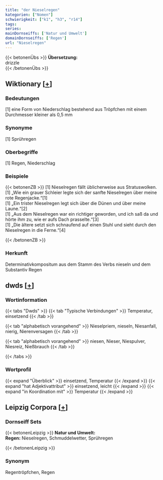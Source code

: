 ```yaml
---
title: "der Nieselregen"
kategorien: ["Nomen"]
schwierigkeit: ["k1", "h3", "r14"]
tags:
series:
mainDornseiffs: ['Natur und Umwelt']
domainDornseiffs: ['Regen']
url: "Nieselregen"
---
```


{{< betonenÜbs >}}
**Übersetzung:**  
drizzle  
{{< /betonenÜbs >}}

## Wiktionary [[+](https://de.wiktionary.org/wiki/Nieselregen)]

### Bedeutungen
[1] eine Form von Niederschlag bestehend aus Tröpfchen mit einem Durchmesser kleiner als 0,5 mm  

### Synonyme
[1] Sprühregen  

### Oberbegriffe
[1] Regen, Niederschlag  

### Beispiele
{{< betonenZB >}}
[1] Nieselregen fällt üblicherweise aus Stratuswolken.  
[1] „Wie ein grauer Schleier legte sich der sanfte Nieselregen über meine rote Regenjacke.“[1]  
[1] „Ein trister Nieselregen legt sich über die Dünen und über meine Laune.“[2]  
[1] „Aus dem Nieselregen war ein richtiger geworden, und ich saß da und hörte ihm zu, wie er aufs Dach prasselte.“[3]  
[1] „Die ältere setzt sich schnaufend auf einen Stuhl und sieht durch den Nieselregen in die Ferne.“[4]  

{{< /betonenZB >}}
### Herkunft
Determinativkompositum aus dem Stamm des Verbs nieseln und dem Substantiv Regen  



## dwds [[+](https://www.dwds.de/wb/Nieselregen)]

### Wortinformation
{{< tabs "Dwds" >}}
{{< tab "Typische Verbindungen" >}}
Temperatur, einsetzend
{{< /tab >}}

{{< tab "alphabetisch vorangehend" >}}
Nieselpriem, nieseln, Niesanfall, nierig, Nierenversagen
{{< /tab >}}

{{< tab "alphabetisch vorangehend" >}}
niesen, Nieser, Niespulver, Niesreiz, Nießbrauch
{{< /tab >}}

{{< /tabs >}}

### Wortprofil
{{< expand "Überblick" >}} einsetzend, Temperatur {{< /expand >}}
{{< expand "hat Adjektivattribut" >}} einsetzend, leicht {{< /expand >}}
{{< expand "in Koordination mit" >}} Temperatur {{< /expand >}}

## Leipzig Corpora [[+](https://corpora.uni-leipzig.de/en/res?word=Nieselregen&corpusId=deu_newscrawl-public_2018)]

### Dornseiff Sets
{{< betonenLeipzig >}}
**Natur und Umwelt:**  
**Regen:** Nieselregen, Schmuddelwetter, Sprühregen  

{{< /betonenLeipzig >}}

### Synonym
Regentröpfchen, Regen

